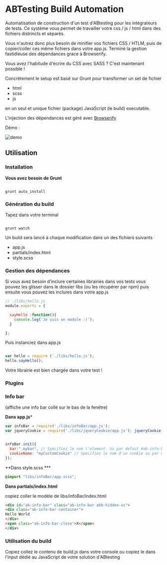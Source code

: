 # ABTesting Build Automation

Automatisation de construction d'un test d'ABtesting pour les intégrateurs de tests. Ce système vous permet de travailler votre css / js / html dans des fichiers distrincts et séparés.

Vous n'autrez donc plus besoin de minifier vos fichiers CSS / HTLM, puis de copier/coller ces même fichiers dans votre app.js. Terminé la gestion fastidieuse des dépendances grace à Browserify.

Vous avez l'habitude d'écrire du CSS avec SASS ? C'est maintenant possible !



Concrètement le setup est basé sur Grunt pour transformer un set de fichier

* html
* scss
* js

en un seul et unique fichier (package) JavaScript (le build) executable.

L'injection des dépendances est géré avec [Browserify](http://browserify.org/)



Démo :

![demo](http://g.recordit.co/81aEJxsNJ8.gif)



## Utilisation

### Installation
**Vous avez besoin de Grunt**

```

grunt auto_install

```

### Génération du build

Tapez dans votre terminal

```

grunt watch

```

Un build sera lancé à chaque modification dans un des fichiers suivants

* app.js
* partials/index.html
* style.scss

### Gestion des dépendances

Si vous avez besoin d'inclure certaines librairies dans vos tests vous pouvez les glisser dans le dossier libs (ou les récupérer par npm) puis ensuite vous pouvez les inclures dans votre app.js



```javascript
// ./libs/hello.js
module.exports = {

  sayHello :function(){
    console.log('Je suis un module :)');
  }

};

```

Puis instanciez dans app.js

```javascript

var hello = require ('./libs/hello.js');
hello.sayHello();

```



Votre librairie est bien chargée dans votre test !

### Plugins

### Info bar

(affiche une info bar collé sur le bas de la fenêtre)

**Dans app.js***

```javascript
var infoBar = require('./libs/infoBar/app.js');
var jqueryCookie = require('./libs/jqueryCookie/app.js'); jqueryCookie();


infoBar.init({
  bar:".mybar", // Spécifiez le nom l'element  ou par defaut #ab-info-bar
  cookieName: "myCustomCookie" // Spécifiez le nom d'un cookie ou par defaut "ab-info-bar"
});
```

**Dans style.scss ***

```CSS
@import "libs/infoBar/app.scss";
```

**Dans partials/index.html**

copiez coller le modèle de libs/infoBar/index.html

```html
<div id="ab-info-bar" class="ab-info-bar abb-hidden-xs">
<div class="ab-info-bar-container">
Hello World
</div>
<span class="ab-info-bar-close">X</span>
</div>
```


### Utilisation du build

Copiez collez le contenu de build.js dans votre console ou copiez le dans l'input dédié au JavaScript de votre solution d'ABtesting
